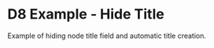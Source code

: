 D8 Example - Hide Title
=======================

Example of hiding node title field and automatic title creation.